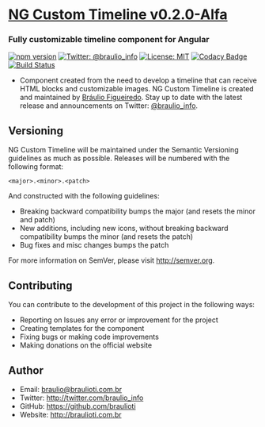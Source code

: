# [NG Custom Timeline v0.2.0-Alfa](https://github.com/braulioti/Import-Scripts)
### Fully customizable timeline component for Angular

[![npm version](https://badge.fury.io/js/ng-custom-timeline.svg)](https://badge.fury.io/js/ng-custom-timeline)
[![Twitter: @braulio_info](https://img.shields.io/badge/contact-@braulio_info-blue.svg?style=flat)](https://twitter.com/braulio_info)
[![License: MIT](https://img.shields.io/badge/License-MIT-yellow.svg)](https://opensource.org/licenses/MIT)
[![Codacy Badge](https://api.codacy.com/project/badge/Grade/9aff6af8ff4b4a88902b7ed08a129d8c)](https://app.codacy.com/app/braulioti/ng-custom-timeline?utm_source=github.com&utm_medium=referral&utm_content=braulioti/ng-custom-timeline&utm_campaign=badger)
[![Build Status](https://travis-ci.org/braulioti/ng-custom-timeline.svg?branch=master)](https://travis-ci.org/braulioti/ng-custom-timeline)

- Component created from the need to develop a timeline that can receive HTML blocks and customizable images.
NG Custom Timeline is created and maintained by [Bráulio Figueiredo](http://braulioti.com.br).
Stay up to date with the latest release and announcements on Twitter:
[@braulio_info](http://twitter.com/braulio_info).

## Versioning

NG Custom Timeline will be maintained under the Semantic Versioning guidelines as much as possible.
Releases will be numbered with the following format:

`<major>.<minor>.<patch>`

And constructed with the following guidelines:

* Breaking backward compatibility bumps the major (and resets the minor and patch)
* New additions, including new icons, without breaking backward compatibility bumps the minor (and resets the patch)
* Bug fixes and misc changes bumps the patch

For more information on SemVer, please visit http://semver.org.

## Contributing

You can contribute to the development of this project in the following ways:

- Reporting on Issues any error or improvement for the project
- Creating templates for the component
- Fixing bugs or making code improvements
- Making donations on the official website

## Author
- Email: braulio@braulioti.com.br
- Twitter: http://twitter.com/braulio_info
- GitHub: https://github.com/braulioti
- Website: http://braulioti.com.br

